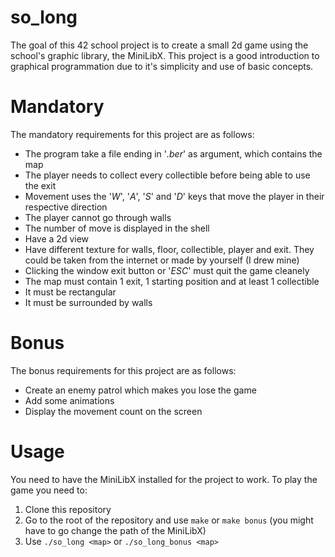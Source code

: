 # so_long
The goal of this 42 school project is to create a small 2d game using the school's graphic library, the MiniLibX. This project is a good introduction to graphical programmation due to it's simplicity and use of basic concepts.
# Mandatory
The mandatory requirements for this project are as follows:
  - The program take a file ending in '*.ber*' as argument, which contains the map
  - The player needs to collect every collectible before being able to use the exit
  - Movement uses the '*W*', '_A_', '_S_' and '_D_' keys that move the player in their respective direction
  - The player cannot go through walls
  - The number of move is displayed in the shell
  - Have a 2d view
  - Have different texture for walls, floor, collectible, player and exit. They could be taken from the internet or made by yourself (I drew mine)
  - Clicking the window exit button or '_ESC_' must quit the game cleanely
  - The map must contain 1 exit, 1 starting position and at least 1 collectible
  - It must be rectangular
  - It must be surrounded by walls
# Bonus
The bonus requirements for this project are as follows:
  - Create an enemy patrol which makes you lose the game
  - Add some animations
  - Display the movement count on the screen
 # Usage
 You need to have the MiniLibX installed for the project to work. To play the game you need to:
 1. Clone this repository
 2. Go to the root of the repository and use `make` or `make bonus` (you might have to go change the path of the MiniLibX)
 3. Use `./so_long <map>` or `./so_long_bonus <map>`
